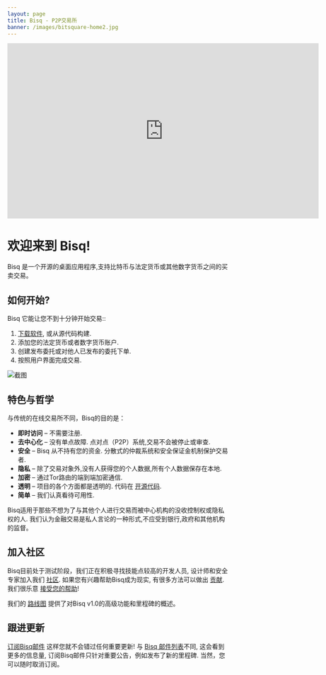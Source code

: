 ```yaml
---
layout: page
title: Bisq - P2P交易所
banner: /images/bitsquare-home2.jpg
---
```


<iframe src="https://player.vimeo.com/video/113838717" width="704" height="396" frameborder="0" allowfullscreen="allowfullscreen"></iframe>

# 欢迎来到 Bisq!
Bisq 是一个开源的桌面应用程序,支持比特币与法定货币或其他数字货币之间的买卖交易。

## 如何开始?

Bisq 它能让您不到十分钟开始交易::

 1. [下载软件](/downloads/), 或从源代码构建.
 2. 添加您的法定货币或者数字货币账户.
 3. 创建发布委托或对他人已发布的委托下单.
 4. 按照用户界面完成交易.

![截图](/images/app-layers1.png)

## 特色与哲学

与传统的在线交易所不同，Bisq的目的是：

 - **即时访问** – 不需要注册.
 - **去中心化** – 没有单点故障. 点对点（P2P）系统,交易不会被停止或审查.
 - **安全** – Bisq 从不持有您的资金. 分散式的仲裁系统和安全保证金机制保护交易者.
 - **隐私** – 除了交易对象外,没有人获得您的个人数据,所有个人数据保存在本地.
 - **加密** – 通过Tor路由的端到端加密通信.
 - **透明** – 项目的各个方面都是透明的. 代码在 [开源代码](https://github.com/bisq-network/exchange).
 - **简单** – 我们认真看待可用性.

Bisq适用于那些不想为了与其他个人进行交易而被中心机构的没收控制权或隐私权的人. 我们认为金融交易是私人言论的一种形式,不应受到银行,政府和其他机构的监督。

## 加入社区

Bisq目前处于测试阶段，我们正在积极寻找技能点较高的开发人员, 设计师和安全专家加入我们 [社区](/community/). 如果您有兴趣帮助Bisq成为现实, 有很多方法可以做出 [贡献](/contribute/). 我们很乐意 [接受您的帮助](/contact/)!

我们的 [路线图](/roadmap/) 提供了对Bisq v1.0的高级功能和里程碑的概述。

## 跟进更新

[订阅Bisq邮件](http://bitsquare.us9.list-manage.com/subscribe?u=fee3c64b1504e7835a98b0ed3&id=dc09b9ca64) 这样您就不会错过任何重要更新! 与 [Bisq 邮件列表](/community/#mailing-list)不同, 这会看到更多的信息量, 订阅Bisq邮件只针对重要公告，例如发布了新的里程碑. 当然，您可以随时取消订阅。
